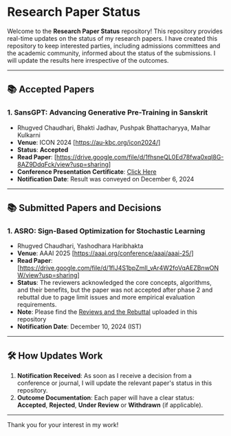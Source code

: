 # Research Paper Status

Welcome to the **Research Paper Status** repository! This repository provides real-time updates on the status of my research papers. I have created this repository to keep interested parties, including admissions committees and the academic community, informed about the status of the submissions. I will update the results here irrespective of the outcomes.

---

## 📚 Accepted Papers

### 1. **SansGPT: Advancing Generative Pre-Training in Sanskrit**
   - Rhugved Chaudhari, Bhakti Jadhav, Pushpak Bhattacharyya, Malhar Kulkarni
   - **Venue**: ICON 2024 [https://au-kbc.org/icon2024/]
   - **Status**: **Accepted**
   - **Read Paper**: [https://drive.google.com/file/d/1fhsneQL0Ed78fwa0xqI8G-8AZ9DdqFck/view?usp=sharing]
   - **Conference Presentation Certificate**: [Click Here](https://github.com/rhugvedd/Research-Paper-Status/blob/master/ICON%202024%20Certificate%20-%20SansGPT%20-%20Rhugved%20Chaudhari.pdf)
   - **Notification Date**: Result was conveyed on December 6, 2024

---

## 📚 Submitted Papers and Decisions

### 1. **ASRO: Sign-Based Optimization for Stochastic Learning**
   - Rhugved Chaudhari, Yashodhara Haribhakta
   - **Venue**: AAAI 2025 [https://aaai.org/conference/aaai/aaai-25/]
   - **Read Paper**: [https://drive.google.com/file/d/1flJ4S1bpZmll_vAr4W2foVqAEZBnwONW/view?usp=sharing]
   - **Status**: The reviewers acknowledged the core concepts, algorithms, and their benefits, but the paper was not accepted after phase 2 and rebuttal due to page limit issues and more empirical evaluation requirements.
   - **Note**: Please find the [Reviews and the Rebuttal](https://github.com/rhugvedd/Research-Paper-Status/blob/master/OpenReview%20-%20ASRO%20Sign-Based%20Optimization%20for%20Stochastic%20Learning.pdf) uploaded in this repository
   - **Notification Date**: December 10, 2024 (IST)

---

## 🛠️ How Updates Work
1. **Notification Received**: As soon as I receive a decision from a conference or journal, I will update the relevant paper's status in this repository.  
2. **Outcome Documentation**: Each paper will have a clear status: **Accepted**, **Rejected**, **Under Review** or **Withdrawn** (if applicable).

---

Thank you for your interest in my work!
